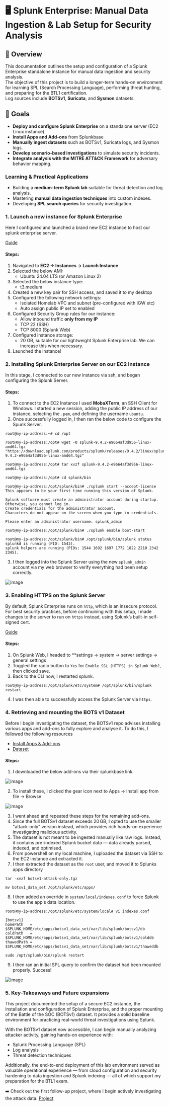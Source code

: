# 🖥️ Splunk Enterprise: Manual Data Ingestion & Lab Setup for Security Analysis

## 📖 Overview
This documentation outlines the setup and configuration of a Splunk Enterprise standalone instance for manual data ingestion and security analysis.  
The objective of this project is to build a longer-term hands-on environment for learning SPL (Search Processing Language), performing threat hunting, and preparing for the BTL1 certification.  
Log sources include **BOTSv1**, **Suricata**, and **Sysmon** datasets.

## 🎯 Goals
- **Deploy and configure Splunk Enterprise** on a standalone server (EC2 Linux instance).
- **Install Apps and Add-ons** from Splunkbase
- **Manually ingest datasets** such as BOTSv1, Suricata logs, and Sysmon logs.  
- **Develop scenario-based investigations** to simulate security incidents.  
- **Integrate analysis with the MITRE ATT&CK Framework** for adversary behavior mapping.

### Learning & Practical Applications
- Building a **medium-term Splunk lab** suitable for threat detection and log analysis.
- Mastering **manual data ingestion techniques** into custom indexes.
- Developing **SPL search queries** for security investigation.

### 1. Launch a new instance for Splunk Enterprise
Here I configured and launched a brand new EC2 instance to host our splunk enterprise server. 

[Guide](https://navyadevops.hashnode.dev/step-by-step-guide-installing-splunk-server-on-aws-linux)

#### Steps:
1. Navigated to **EC2 → Instances → Launch Instance**
2. Selected the below AMI:
   - Ubuntu 24.04 LTS (or Amazon Linux 2)
3. Selected the below instance type:
   - t3.medium
4. Created a new key pair for SSH access, and saved it to my desktop
5. Configured the following network settings:
   - Isolated Homelab VPC and subnet (pre-configured with IGW etc)
   - Auto assign public IP set to enabled
6. Configured Security Group rules for our instance:
   - Allow inbound traffic **only from my IP**
   - TCP 22 (SSH)
   - TCP 8000 (Splunk Web)
7. Configured instance storage:
   - 20 GB, suitable for our lightweight Splunk Enterprise lab. We can increase this when necessary.
8. Launched the instance!

### 2. Installing Splunk Enterprise Server on our EC2 Instance
In this stage, I connected to our new instance via ssh, and began configuring the Splunk Server.

#### Steps:
1. To connect to the EC2 Instance I used **MobaXTerm**, an SSH Client for Windows. I started a new session, adding the public IP address of our instance, selecting the `.pem`, and defining the username `ubuntu`.
2. Once successfully logged in, I then ran the below code to configure the Spunk Server.

```
root@my-ip-address:~# cd /opt 
```
```
root@my-ip-address:/opt# wget -O splunk-9.4.2-e9664af3d956-linux-amd64.tgz "https://download.splunk.com/products/splunk/releases/9.4.2/linux/splunk-9.4.2-e9664af3d956-linux-amd64.tgz"
```
```
root@my-ip-address:/opt# tar xvzf splunk-9.4.2-e9664af3d956-linux-amd64.tgz
```
```
root@my-ip-address:/opt# cd splunk/bin
```
```
root@my-ip-address:/opt/splunk/bin# ./splunk start --accept-license
This appears to be your first time running this version of Splunk.

Splunk software must create an administrator account during startup. Otherwise, you cannot log in.
Create credentials for the administrator account.
Characters do not appear on the screen when you type in credentials.

Please enter an administrator username: splunk_admin
```
```
root@my-ip-address:/opt/splunk/bin# ./splunk enable boot-start
```
```
root@my-ip-address:/opt/splunk/bin# /opt/splunk/bin/splunk status
splunkd is running (PID: 1543).
splunk helpers are running (PIDs: 1544 1692 1697 1772 1822 2210 2342 2345).
```

3. I then logged into the Splunk Server using the new `splunk_admin` account via my web browser to verify everything had been setup correctly.

![image](https://github.com/user-attachments/assets/beaac792-3f88-4ba5-a1cd-bf069ef7b151)

### 3. Enabling HTTPS on the Splunk Server
By default, Splunk Enterprise runs on `http`, which is an insecure protocol. For best security practices, before continuining with this setup, I made changes to the server to run on `https` instead, using Splunk’s built-in self-signed cert.

[Guide](https://docs.splunk.com/Documentation/Splunk/9.4.1/Security/TurnonbasicencryptionwithSplunkWeb)

#### Steps:
1. On Splunk Web, I headed to **settings -> system -> server settings -> general settings
2. Toggled the radio button to `Yes` for `Enable SSL (HTTPS) in Splunk Web?`, then clicked save.
3. Back to the CLI now, I restarted splunk. 
```
root@my-ip-address:/opt/splunk/etc/system# /opt/splunk/bin/splunk restart
```
4. I was then able to successfully access the Splunk Server via `https`.

### 4. Retrieving and mounting the BOTS v1 Dataset
Before I begin investigating the dataset, the BOTSv1 repo advises installing various apps and add-ons to fully explore and analyse it. To do this, I followed the following resources

- [Install Apps & Add-ons](https://docs.splunk.com/Documentation/AddOns/released/Overview/Singleserverinstall)
- [Dataset](https://github.com/splunk/botsv1)

#### Steps:
1. I downloaded the below add-ons via their splunkbase link.

![image](https://github.com/user-attachments/assets/cba57096-6de5-4e02-9ce0-dcd1590ddd07)

2. To install these, I clicked the gear icon next to Apps -> Install app from file -> Browse

![image](https://github.com/user-attachments/assets/82d50428-5309-4859-88cc-519fd92a2e00)

3. I went ahead and repeated these steps for the remaining add-ons.
4. Since the full BOTSv1 dataset exceeds 20 GB, I opted to use the smaller "attack-only" version instead, which provides rich hands-on experience investigating malicious activity.
5. The dataset is not meant to be ingested manually like raw logs. Instead, it contains pre-indexed Splunk bucket data — data already parsed, indexed, and optimised.
6. From powershell on my local machine, I uploaded the dataset via SSH to the EC2 instance and extracted it.
7. I then extracted the dataset as the `root` user, and moved it to Splunks apps directory
```
tar -xvzf botsv1-attack-only.tgz
```
```
mv botsv1_data_set /opt/splunk/etc/apps/
```

8. I then added an override in `system/local/indexes.conf` to force Splunk to use the app's data location. 
```
root@my-ip-address:/opt/splunk/etc/system/local# vi indexes.conf

[botsv1]
homePath   = $SPLUNK_HOME/etc/apps/botsv1_data_set/var/lib/splunk/botsv1/db
coldPath   = $SPLUNK_HOME/etc/apps/botsv1_data_set/var/lib/splunk/botsv1/colddb
thawedPath = $SPLUNK_HOME/etc/apps/botsv1_data_set/var/lib/splunk/botsv1/thaweddb
```
```
sudo /opt/splunk/bin/splunk restart
```

9. I then ran an initial SPL query to confirm the dataset had been mounted properly. Success!

![image](https://github.com/user-attachments/assets/30e2759f-7c18-4841-8612-131b7533933a)

### 5. Key-Takeaways and Future expansions
This project documented the setup of a secure EC2 instance, the installation and configuration of Splunk Enterprise, and the proper mounting of the Battle of the SOC (BOTSv1) dataset. It provides a solid baseline environment for practicing real-world threat investigations using Splunk.

With the BOTSv1 dataset now accessible, I can begin manually analyzing attacker activity, gaining hands-on experience with:

- Splunk Processing Language (SPL)
- Log analysis
- Threat detection techniques

Additionally, the end-to-end deployment of this lab environment served as valuable operational experience — from cloud configuration and security hardening to data ingestion and Splunk indexing — all of which support my preparation for the BTL1 exam.

➡️ Check out the first follow-up project, where I begin actively investigating the attack data: [Project](https://github.com/wilbcn/BlueTeam/blob/main/Splunk-Projects/Splunk-botsv1-Investigation-1.md)


